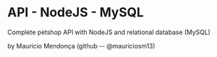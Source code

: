 # API - NodeJS - MySQL
 Complete petshop API with NodeJS and relational database (MySQL)


by Maurício Mendonça (github -- @mauriciosm13)
